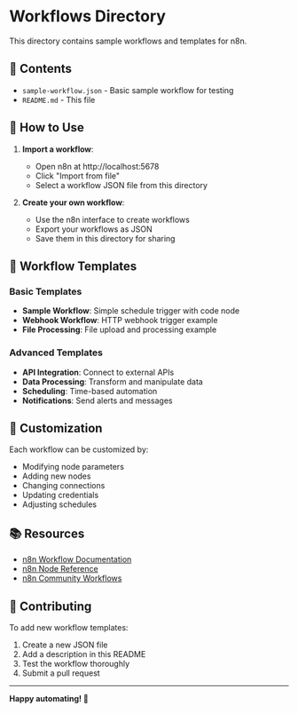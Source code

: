 # Workflows Directory

This directory contains sample workflows and templates for n8n.

## 📁 Contents

- `sample-workflow.json` - Basic sample workflow for testing
- `README.md` - This file

## 🚀 How to Use

1. **Import a workflow**:
   - Open n8n at http://localhost:5678
   - Click "Import from file"
   - Select a workflow JSON file from this directory

2. **Create your own workflow**:
   - Use the n8n interface to create workflows
   - Export your workflows as JSON
   - Save them in this directory for sharing

## 📝 Workflow Templates

### Basic Templates
- **Sample Workflow**: Simple schedule trigger with code node
- **Webhook Workflow**: HTTP webhook trigger example
- **File Processing**: File upload and processing example

### Advanced Templates
- **API Integration**: Connect to external APIs
- **Data Processing**: Transform and manipulate data
- **Scheduling**: Time-based automation
- **Notifications**: Send alerts and messages

## 🔧 Customization

Each workflow can be customized by:
- Modifying node parameters
- Adding new nodes
- Changing connections
- Updating credentials
- Adjusting schedules

## 📚 Resources

- [n8n Workflow Documentation](https://docs.n8n.io/workflows/)
- [n8n Node Reference](https://docs.n8n.io/integrations/)
- [n8n Community Workflows](https://n8n.io/workflows/)

## 🤝 Contributing

To add new workflow templates:
1. Create a new JSON file
2. Add a description in this README
3. Test the workflow thoroughly
4. Submit a pull request

---

**Happy automating! 🚀**
